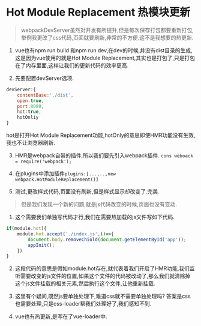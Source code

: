 # Hot Module Replacement 热模块更新

>webpackDevServer虽然对开发有所提升,但是每次保存打包都要重新打包,举例我更改了css代码,页面就要刷新,非常的不方便.这不是我想要的热更新.

1. vue也有npm run build 和npm run dev,在dev的时候,并没有dist目录的生成,这是因为vue使用的就是Hot Module Replacement,其实也是打包了,只是打包在了内存里面,这样让我们的更新代码的效率更高.

2. 先要配置devServer选项.
```JavaScript
devServer:{
    contentBase:'./dist',
    open:true,
    port:8080,
    hot:true,
    hotOnliy
}
```
hot是打开Hot Module Replacement功能,hotOnly的意思即使HMR功能没有生效,我也不让浏览器刷新.

3. HMR是webpack自带的插件,所以我们要先引入webpack插件.
`cons weboack = require('webpack');`

4. 在plugins中添加插件`plugins:[...,..,new webpack.HotModuleReplacement()]`

5. 测试,更改样式代码,页面没有刷新,但是样式显示却改变了.完美.

>但是我们发现一个新的问题,就是js代码改变的时候,页面也没有变动.

1. 这个需要我们单独写代码才行,我们在需要热加载的js文件写如下代码.
```JavaScript
if(module.hot){
    module.hot.accept('./index.js',()=>{
        document.body.removeChiold(document.getElementById('app'));
        appInit();
    })
}
```

2. 这段代码的意思是假如module.hot存在,就代表着我们开启了HMR功能,我们监听需要改变的js文件的位置,如果这个文件的代码被改动了,那么我们就清除掉这个js文件挂载的相关元素,然后执行这个文件,让他重新挂载.

3. 这里有个疑问,既然js要单独处理下,难道css就不需要单独处理吗?
答案是css也需要处理,只是css-loader帮我们处理好了,我们感知不到.

4. vue也有热更新,是写在了vue-loader中.